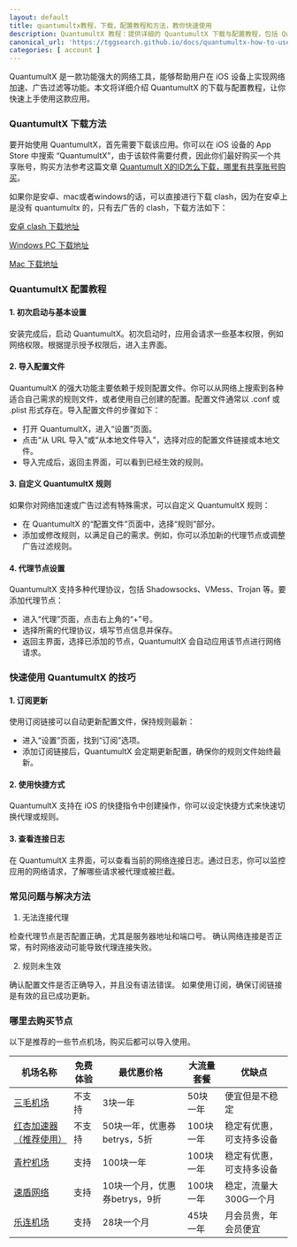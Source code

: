 ```yaml
---
layout: default
title: quantumultx教程，下载，配置教程和方法，教你快速使用
description: QuantumultX 教程：提供详细的 QuantumultX 下载与配置教程，包括 QuantumultX 规则、自定义设置与代理节点配置。帮助用户快速掌握 QuantumultX 的使用方法，优化网络体验。了解更多关于 QuantumultX 的使用技巧与常见问题解决方法，确保你能顺利使用这款强大的 iOS 工具。关键词：QuantumultX 规则、QuantumultX 下载、QuantumultX 配置、QuantumultX 教程。
canonical_url: 'https://tggsearch.github.io/docs/quantumultx-how-to-use.html'
categories: [ account ]
---
```

QuantumultX 是一款功能强大的网络工具，能够帮助用户在 iOS 设备上实现网络加速、广告过滤等功能。本文将详细介绍 QuantumultX 的下载与配置教程，让你快速上手使用这款应用。

### QuantumultX 下载方法
要开始使用 QuantumultX，首先需要下载该应用。你可以在 iOS 设备的 App Store 中搜索 “QuantumultX”，由于该软件需要付费，因此你们最好购买一个共享账号，购买方法参考这篇文章 [Quantumult X的ID怎么下载，哪里有共享账号购买](./quantumultx.html)。

如果你是安卓、mac或者windows的话，可以直接进行下载 clash，因为在安卓上是没有 quantumultx 的，只有去广告的 clash，下载方法如下：

[安卓 clash 下载地址](./302.html?target=https://wwux.lanzouw.com/b04jx3ntc)

[Windows PC 下载地址](./302.html?target=https://wwux.lanzouw.com/b04jx3rif)

[Mac 下载地址](./302.html?target=https://wwux.lanzouw.com/b04jx3r1i)

### QuantumultX 配置教程

#### 1. 初次启动与基本设置
安装完成后，启动 QuantumultX。初次启动时，应用会请求一些基本权限，例如网络权限。根据提示授予权限后，进入主界面。

#### 2. 导入配置文件
QuantumultX 的强大功能主要依赖于规则配置文件。你可以从网络上搜索到各种适合自己需求的规则文件，或者使用自己创建的配置。配置文件通常以 .conf 或 .plist 形式存在。导入配置文件的步骤如下：

- 打开 QuantumultX，进入“设置”页面。
- 点击“从 URL 导入”或“从本地文件导入”，选择对应的配置文件链接或本地文件。
- 导入完成后，返回主界面，可以看到已经生效的规则。

#### 3. 自定义 QuantumultX 规则
如果你对网络加速或广告过滤有特殊需求，可以自定义 QuantumultX 规则：

- 在 QuantumultX 的“配置文件”页面中，选择“规则”部分。
- 添加或修改规则，以满足自己的需求。例如，你可以添加新的代理节点或调整广告过滤规则。

#### 4. 代理节点设置
QuantumultX 支持多种代理协议，包括 Shadowsocks、VMess、Trojan 等。要添加代理节点：

- 进入“代理”页面，点击右上角的“+”号。
- 选择所需的代理协议，填写节点信息并保存。
- 返回主界面，选择已添加的节点，QuantumultX 会自动应用该节点进行网络请求。

### 快速使用 QuantumultX 的技巧

#### 1. 订阅更新
使用订阅链接可以自动更新配置文件，保持规则最新：

- 进入“设置”页面，找到“订阅”选项。
- 添加订阅链接后，QuantumultX 会定期更新配置，确保你的规则文件始终最新。

#### 2. 使用快捷方式
QuantumultX 支持在 iOS 的快捷指令中创建操作，你可以设定快捷方式来快速切换代理或规则。

#### 3. 查看连接日志
在 QuantumultX 主界面，可以查看当前的网络连接日志。通过日志，你可以监控应用的网络请求，了解哪些请求被代理或被拦截。

### 常见问题与解决方法
1. 无法连接代理

检查代理节点是否配置正确，尤其是服务器地址和端口号。
确认网络连接是否正常，有时网络波动可能导致代理连接失败。

2. 规则未生效

确认配置文件是否正确导入，并且没有语法错误。
如果使用订阅，确保订阅链接是有效的且已成功更新。

### 哪里去购买节点
以下是推荐的一些节点机场，购买后都可以导入使用。

| 机场名称                   | 免费体验                   | 最优惠价格                   | 大流量套餐                   | 优缺点                   |
|------------------|--------------|-------------|------------------------|------------------------|
| [三毛机场](./302.html?target=https://smjcdh.com/#/register?code=GvzAuYCT)              | 不支持 | 3块一年            | 50块一年 | 便宜但是不稳定 |
| [红杏加速器（推荐使用）](./302.html?target=https://hongxingdl.com/web/#/login?code=WjjqTnEn)              | 不支持 | 50块一年，优惠券betrys，5折        | 100块一年 | 稳定有优惠，可支持多设备 |
| [青柠机场](./302.html?target=https://yikeqn.xyz/#/register?code=UzQHEt2g)            | 支持 | 100块一年       | 100块一年 | 稳定有优惠，可支持多设备 |
| [速盾网络](./302.html?target=https://ww.sudun.site/#/login?code=ny55y0fL)            | 支持 | 10块一个月，优惠券betrys，9折      | 100块一年 | 稳定，流量大300G一个月 |
| [乐连机场](./302.html?target=https://lelian.co/#/register?code=cWuDPuxY)            | 支持 | 28块一个月      | 45块一年 | 月会员贵，年会员便宜 |